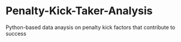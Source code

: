 # Penalty-Kick-Taker-Analysis
Python-based data anaysis on penalty kick factors that contribute to success 
